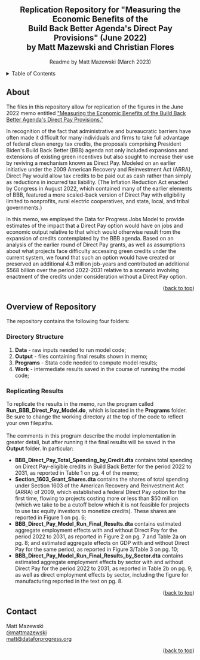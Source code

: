 <!-- Improved compatibility of back to top link: See: https://github.com/othneildrew/Best-README-Template/pull/73 -->
<a name="readme-top"></a>
<!--
*** Thanks for checking out the Best-README-Template. If you have a suggestion
*** that would make this better, please fork the repo and create a pull request
*** or simply open an issue with the tag "enhancement".
*** Don't forget to give the project a star!
*** Thanks again! Now go create something AMAZING! :D
-->



<!-- PROJECT SHIELDS -->
<!--
*** I'm using markdown "reference style" links for readability.
*** Reference links are enclosed in brackets [ ] instead of parentheses ( ).
*** See the bottom of this document for the declaration of the reference variables
*** for contributors-url, forks-url, etc. This is an optional, concise syntax you may use.
*** https://www.markdownguide.org/basic-syntax/#reference-style-links
-->

<h2 align="center">Replication Repository for "Measuring the Economic Benefits of the <br /> Build Back Better Agenda's Direct Pay Provisions" (June 2022) <br /> by Matt Mazewski and Christian Flores</h2>
  <p align="center">
    Readme by Matt Mazewski (March 2023)
    <br />
  </p>
</div>



<!-- TABLE OF CONTENTS -->
<details>
  <summary>Table of Contents</summary>
  <ol>
    <li>
      <a href="#about-the-project">About</a>
    </li>
    <li>
      <a href="#overview-of-repository">Overview of Repository</a>
      <ul>
        <li><a href="#directory-structure">Directory Structure</a></li>
        <li><a href="#replicating-results">Replicating Results</a></li>
      </ul>
    </li>
    <li><a href="#contact">Contact</a></li>
  </ol>
</details>



<!-- ABOUT -->
## About

The files in this repository allow for replication of the figures in the June 2022 memo entitled ["Measuring the Economic Benefits
of the Build Back Better Agenda's Direct Pay Provisions."](https://www.filesforprogress.org/memos/MEMO_DirectPay2.pdf) 

In recognition of the fact that administrative and bureaucratic barriers have often made it difficult for many individuals and firms to take full advantage of federal clean energy tax credits, the proposals comprising President Biden's Build Back Better (BBB) agenda not only included expansions and extensions of existing green incentives but also sought to increase their use by reviving a mechanism known as Direct Pay. Modeled on an earlier initiative under the 2009 American Recovery and Reinvestment Act (ARRA), Direct Pay would allow tax credits to be paid out as cash rather than simply as reductions
in incurred tax liability. (The Inflation Reduction Act enacted by Congress in August 2022, which contained many of the earlier elements of BBB, featured a more scaled-back version of Direct Pay with eligibility limited to nonprofits, rural electric cooperatives, and state, local, and tribal governments.)

In this memo, we employed the Data for Progress Jobs Model to provide estimates of the impact that a Direct Pay option would have on jobs and economic output relative to that which would otherwise result from the expansion of credits contemplated by the BBB agenda. Based on an analysis of the earlier round of Direct Pay grants, as well as assumptions about what projects face difficulty accessing green credits under the current system, we found that such an option would have created or preserved an additional 4.3 million job-years and contributed an additional $568 billion over the period 2022-2031 relative to a scenario involving enactment of the credits under consideration without a Direct Pay option.

<p align="right">(<a href="#readme-top">back to top</a>)</p>


<!-- Overview of Repository -->
## Overview of Repository

The repository contains the following four folders:

### Directory Structure

1. **Data** - raw inputs needed to run model code;
2. **Output** - files containing final results shown in memo;
3. **Programs** - Stata code needed to compute model results; 
4. **Work** - intermediate results saved in the course of running the model code;


### Replicating Results

To replicate the results in the memo, run the program called **Run_BBB_Direct_Pay_Model.do**, which is located in the **Programs** folder. Be sure to change the working directory at the top of the code to reflect your own filepaths.
<br /> <br />
The comments in this program describe the model implementation in greater detail, but after running it the final results will be saved in the **Output** folder. In particular:

- **BBB_Direct_Pay_Total_Spending_by_Credit.dta** contains total spending on Direct Pay-eligible credits in Build Back Better for the period 2022 to 2031, as reported in Table 1 on pg. 4 of the memo;
- **Section_1603_Grant_Shares.dta** contains the shares of total spending under Section 1603 of the American Recovery and Reinvestment Act (ARRA) of 2009, which established a federal Direct Pay option for the first time, flowing to projects costing more or less than \$50 million (which we take to be a cutoff below which it is not feasible for projects to use tax equity investors to monetize credits). These shares are reported in Figure 1 on pg. 6; 
- **BBB_Direct_Pay_Model_Run_Final_Results.dta** contains estimated aggregate employment effects with and without Direct Pay for the period 2022 to 2031, as reported in Figure 2 on pg. 7 and Table 2a on pg. 8; and estimated aggregate effects on GDP with and without Direct Pay for the same period, as reported in Figure 3/Table 3 on pg. 10;
- **BBB_Direct_Pay_Model_Run_Final_Results_by_Sector.dta** contains estimated aggregate employment effects by sector with and without Direct Pay for the period 2022 to 2031, as reported in Table 2b on pg. 9; as well as direct employment effects by sector, including the figure for manufacturing reported in the text on pg. 8.

<p align="right">(<a href="#readme-top">back to top</a>)</p>


<!-- CONTACT -->
## Contact

Matt Mazewski 
<br />
[@mattmazewski](https://twitter.com/twitter_handle)
<br />
matt@dataforprogress.org

<p align="right">(<a href="#readme-top">back to top</a>)</p>


<!-- MARKDOWN LINKS & IMAGES -->
<!-- https://www.markdownguide.org/basic-syntax/#reference-style-links -->
[contributors-shield]: https://img.shields.io/github/contributors/github_username/repo_name.svg?style=for-the-badge
[contributors-url]: https://github.com/github_username/repo_name/graphs/contributors
[forks-shield]: https://img.shields.io/github/forks/github_username/repo_name.svg?style=for-the-badge
[forks-url]: https://github.com/github_username/repo_name/network/members
[stars-shield]: https://img.shields.io/github/stars/github_username/repo_name.svg?style=for-the-badge
[stars-url]: https://github.com/github_username/repo_name/stargazers
[issues-shield]: https://img.shields.io/github/issues/github_username/repo_name.svg?style=for-the-badge
[issues-url]: https://github.com/github_username/repo_name/issues
[license-shield]: https://img.shields.io/github/license/github_username/repo_name.svg?style=for-the-badge
[license-url]: https://github.com/github_username/repo_name/blob/master/LICENSE.txt
[linkedin-shield]: https://img.shields.io/badge/-LinkedIn-black.svg?style=for-the-badge&logo=linkedin&colorB=555
[linkedin-url]: https://linkedin.com/in/linkedin_username
[product-screenshot]: images/screenshot.png
[Next.js]: https://img.shields.io/badge/next.js-000000?style=for-the-badge&logo=nextdotjs&logoColor=white
[Next-url]: https://nextjs.org/
[React.js]: https://img.shields.io/badge/React-20232A?style=for-the-badge&logo=react&logoColor=61DAFB
[React-url]: https://reactjs.org/
[Vue.js]: https://img.shields.io/badge/Vue.js-35495E?style=for-the-badge&logo=vuedotjs&logoColor=4FC08D
[Vue-url]: https://vuejs.org/
[Angular.io]: https://img.shields.io/badge/Angular-DD0031?style=for-the-badge&logo=angular&logoColor=white
[Angular-url]: https://angular.io/
[Svelte.dev]: https://img.shields.io/badge/Svelte-4A4A55?style=for-the-badge&logo=svelte&logoColor=FF3E00
[Svelte-url]: https://svelte.dev/
[Laravel.com]: https://img.shields.io/badge/Laravel-FF2D20?style=for-the-badge&logo=laravel&logoColor=white
[Laravel-url]: https://laravel.com
[Bootstrap.com]: https://img.shields.io/badge/Bootstrap-563D7C?style=for-the-badge&logo=bootstrap&logoColor=white
[Bootstrap-url]: https://getbootstrap.com
[JQuery.com]: https://img.shields.io/badge/jQuery-0769AD?style=for-the-badge&logo=jquery&logoColor=white
[JQuery-url]: https://jquery.com 
